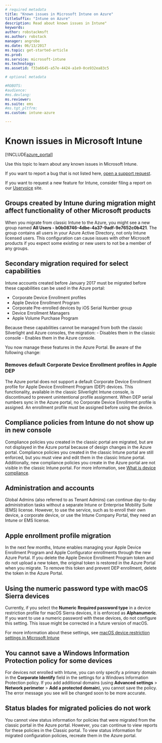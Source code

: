 ```yaml
---
# required metadata
title: "Known issues in Microsoft Intune on Azure"
titleSuffix: "Intune on Azure"
description: Read about known issues in Intune"
keywords:
author: robstackmsft
ms.author: robstack
manager: angrobe
ms.date: 06/13/2017
ms.topic: get-started-article
ms.prod:
ms.service: microsoft-intune
ms.technology:
ms.assetid: f33a6645-a57e-4424-a1e9-0ce932ea83c5

# optional metadata

#ROBOTS:
#audience:
#ms.devlang:
ms.reviewer:
ms.suite: ems
#ms.tgt_pltfrm:
ms.custom: intune-azure

---
```


# Known issues in Microsoft Intune


[!INCLUDE[azure_portal](./includes/azure_portal.md)]


Use this topic to learn about any known issues in Microsoft Intune.

If you want to report a bug that is not listed here, [open a support request](https://docs.microsoft.com/intune-classic/troubleshoot/get-support).

If you want to request a new feature for Intune, consider filing a report on our [Uservoice](https://microsoftintune.uservoice.com/forums/291681-ideas/category/189016-azure-admin-console) site.

## Groups created by Intune during migration might affect functionality of other Microsoft products

When you migrate from classic Intune to the Azure, you might see a new group named **All Users - b0b08746-4dbe-4a37-9adf-9e7652c0b421**. The group contains all users in your Azure Active Directory, not only Intune licensed users. This configuration can cause issues with other Microsoft products if you expect some existing or new users to not be a member of any groups.

## Secondary migration required for select capabilities

Intune accounts created before January 2017 must be migrated before these capabilities can be used in the Azure portal:
- Corporate Device Enrollment profiles
- Apple Device Enrollment Program
- Corporate Pre-enrolled devices by iOS Serial Number group
- Device Enrollment Managers
- Apple Volume Purchase Program

Because these capabilities cannot be managed from both the classic Silverlight and Azure consoles, the migration:
    - Disables them in the classic console
    - Enables them in the Azure console.  
 
You now manage these features in the Azure Portal. Be aware of the following change:

### Removes default Corporate Device Enrollment profiles in Apple DEP
The Azure portal does not support a default Corporate Device Enrollment profile for Apple Device Enrollment Program (DEP) devices. This functionality, available in the classic Silverlight Intune console, is discontinued to prevent unintentional profile assignment. When DEP serial numbers sync in the Azure portal, no Corporate Device Enrollment profile is assigned. An enrollment profile must be assigned before using the device.

## Compliance policies from Intune do not show up in new console

Compliance policies you created in the classic portal are migrated, but are not displayed in the Azure portal because of design changes in the Azure portal. Compliance policies you created in the classic Intune portal are still enforced, but you must view and edit them in the classic Intune portal.
Additionally, new compliance policies you create in the Azure portal are not visible in the classic Intune portal.
For more information, see [What is device compliance](device-compliance.md).

## Administration and accounts

Global Admins (also referred to as Tenant Admins) can continue day-to-day administration tasks without a separate Intune or Enterprise Mobility Suite (EMS) license. However, to use the service, such as to enroll their own device, a corporate device, or use the Intune Company Portal, they need an Intune or EMS license.

## Apple enrollment profile migration
In the next few months, Intune enables managing your Apple Device Enrollment Program and Apple Configurator enrollments through the new Azure Portal. If you delete the Apple Device Enrollment Program token and do not upload a new token, the original token is restored in the Azure Portal when you migrate. To remove this token and prevent DEP enrollment, delete the token in the Azure Portal. 

## Using the numeric password type with macOS Sierra devices

Currently, if you select the **Numeric** **Required password type** in a device restriction profile for macOS Sierra devices, it is enforced as **Alphanumeric**. If you want to use a numeric password with these devices, do not configure this setting.
This issue might be corrected in a future version of macOS.

For more information about these settings, see [macOS device restriction settings in Microsoft Intune](device-restrictions-macos.md)


## You cannot save a Windows Information Protection policy for some devices

For devices not enrolled with Intune, you can only specify a primary domain in the **Corporate Identify** field in the settings for a Windows Information Protection policy.
If you add additional domains (using **Advanced settings** > **Network perimeter** > **Add a protected domain**), you cannot save the policy. The error message you see will be changed soon to be more accurate.

## Status blades for migrated policies do not work

You cannot view status information for policies that were migrated from the classic portal in the Azure portal. However, you can continue to view reports for these policies in the Classic portal.
To view status information for migrated configuration policies, recreate them in the Azure portal.
